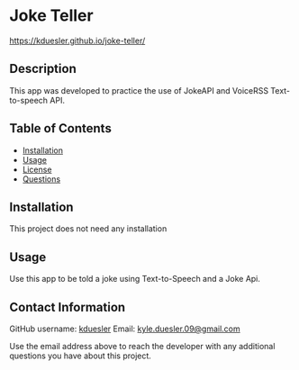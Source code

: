 # Joke Teller
https://kduesler.github.io/joke-teller/

## Description
This app was developed to practice the use of JokeAPI and VoiceRSS Text-to-speech API. 

## Table of Contents
- [Installation](#installation)
- [Usage](#usage)
- [License](#license)
- [Questions](#contact-information)

## Installation
This project does not need any installation 

## Usage
Use this app to be told a joke using Text-to-Speech and a Joke Api.

## Contact Information
GitHub username: [kduesler](github.com/kduesler)
Email: kyle.duesler.09@gmail.com

Use the email address above to reach the developer with any additional questions you have about this project.

